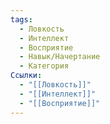 ```yaml
---
tags:
  - Ловкость
  - Интеллект
  - Восприятие
  - Навык/Начертание
  - Категория
Ссылки:
  - "[[Ловкость]]"
  - "[[Интеллект]]"
  - "[[Восприятие]]"
---
```

